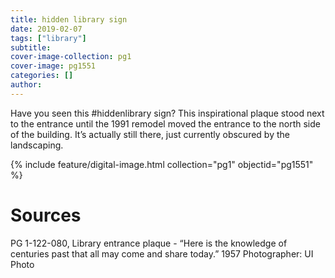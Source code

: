 ```yaml
---
title: hidden library sign
date: 2019-02-07
tags: ["library"]
subtitle: 
cover-image-collection: pg1
cover-image: pg1551
categories: []
author:
---
```


Have you seen this #hiddenlibrary sign? This inspirational plaque stood next to the entrance until the 1991 remodel moved the entrance to the north side of the building. It’s actually still there, just currently obscured by the landscaping.

{% include feature/digital-image.html collection="pg1" objectid="pg1551" %}

# Sources

PG 1-122-080, Library entrance plaque - “Here is the knowledge of centuries past that all may come and share today.” 1957 Photographer: UI Photo
